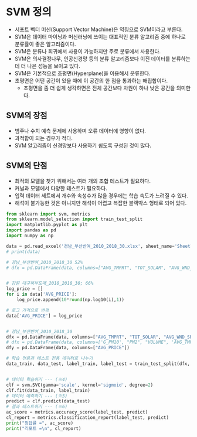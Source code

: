 # SVM 정의
* 서포트 벡터 머신(Support Vector Machine)은 약칭으로 SVM이라고 부른다.
* SVM은 데이터 마이닝과 머신러닝에 쓰이는 대표적인 분류 알고리즘 중에 하나로 분류률이 좋은 알고리즘이다.
* SVM은 분류나 회귀에서 사용이 가능하지만 주로 분류에서 사용한다.
* SVM은 의사결정나무, 인공신경망 등의 분류 알고리즘보다 이진 데이터를 분류하는데 더 나은 성능을 보이고 있다.
* SVM은 기본적으로 초평면(Hyperplane)을 이용해서 분류한다.
* 초평면은 어떤 공간이 있을 때에 이 공간의 한 점을 통과하는 해집합이다.
  * 초평면을 좀 더 쉽게 생각하면은 전체 공간보다 차원이 하나 낮은 공간을 의미한다.

## SVM의 장점
* 범주나 수치 예측 문제에 사용하며 오류 데이터에 영향이 없다.
* 과적합이 되는 경우가 적다.
* SVM 알고리즘이 신경망보다 사용하기 쉽도록 구성된 것이 많다.

## SVM의 단점
* 최적의 모델을 찾기 위해서는 여러 개의 조합 테스트가 필요하다.
* 커널과 모델에서 다양한 테스트가 필요하다.
* 입력 데이터 세트에서 개수와 속성수가 많을 경우에는 학습 속도가 느려질 수 있다.
* 해석이 불가능한 것은 아니지만 해석이 어렵고 복잡한 블랙박스 형태로 되어 있다.

```PYTHON
from sklearn import svm, metrics
from sklearn.model_selection import train_test_split
import matplotlib.pyplot as plt
import pandas as pd
import numpy as np

data = pd.read_excel('경남_부산반여_2010_2018_30.xlsx', sheet_name='Sheet1')
# print(data)

# 경남_부산반여_2010_2018_30 52%
# dfx = pd.DataFrame(data, columns=["AVG_TMPRT", "TOT_SOLAR", "AVG_WND_SPD", "AVG_HUMID", 'PM10'])


# 강원 대구북부도매_2010_2018_30; 66%
log_price = []
for i in data['AVG_PRICE']:
    log_price.append(10*round(np.log10(i),1))

# 로그 가격으로 변경
data['AVG_PRICE'] = log_price


# 경남_부산반여_2010_2018_30
dfx = pd.DataFrame(data, columns=["AVG_TMPRT", "TOT_SOLAR", "AVG_WND_SPD", "AVG_HUMID", 'PM10'])
# dfx = pd.DataFrame(data, columns=['G_PM10', "PM2", "VOLUME", 'AVG_TMPRT', 'AVG_WND_SPD']).dropna()
dfy = pd.DataFrame(data, columns=["AVG_PRICE"])

# 학습 전용과 테스트 전용 데이터로 나누기
data_train, data_test, label_train, label_test = train_test_split(dfx, dfy)


# 데이터 학습하기 --- (※4)
clf = svm.SVC(gamma='scale', kernel='sigmoid', degree=2)
clf.fit(data_train, label_train)
# 데이터 예측하기 --- (※5)
predict = clf.predict(data_test)
# 결과 테스트하기 --- (※6)
ac_score = metrics.accuracy_score(label_test, predict)
cl_report = metrics.classification_report(label_test, predict)
print("정답률 =", ac_score)
print("리포트 =\n", cl_report)
```
